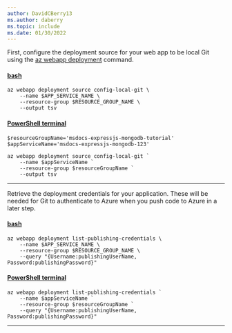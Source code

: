 ```yaml
---
author: DavidCBerry13
ms.author: daberry
ms.topic: include
ms.date: 01/30/2022
---
```

First, configure the deployment source for your web app to be local Git using the [az webapp deployment](/cli/azure/webapp/deployment) command.  

#### [bash](#tab/terminal-bash)

```azurecli
az webapp deployment source config-local-git \
    --name $APP_SERVICE_NAME \
    --resource-group $RESOURCE_GROUP_NAME \
    --output tsv
```

#### [PowerShell terminal](#tab/terminal-powershell)

```azurecli
$resourceGroupName='msdocs-expressjs-mongodb-tutorial'
$appServiceName='msdocs-expressjs-mongodb-123'

az webapp deployment source config-local-git `
    --name $appServiceName `
    --resource-group $resourceGroupName `
    --output tsv
```

---

Retrieve the deployment credentials for your application.  These will be needed for Git to authenticate to Azure when you push code to Azure in a later step.

#### [bash](#tab/terminal-bash)

```azurecli
az webapp deployment list-publishing-credentials \
    --name $APP_SERVICE_NAME \
    --resource-group $RESOURCE_GROUP_NAME \
    --query "{Username:publishingUserName, Password:publishingPassword}"
```

#### [PowerShell terminal](#tab/terminal-powershell)

```azurecli
az webapp deployment list-publishing-credentials `
    --name $appServiceName `
    --resource-group $resourceGroupName `
    --query "{Username:publishingUserName, Password:publishingPassword}"
```

---
